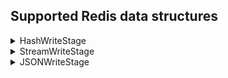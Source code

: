 ## Supported Redis data structures

<details><summary>HashWriteStage</summary>
<p>

```json
    { "stageName": "REDIS_HASH_SINK" }
```

</p>
</details>

<details><summary>StreamWriteStage</summary>
<p>

```json
    { "stageName": "REDIS_STREAM_SINK" }
```

</p>
</details>

<details><summary>JSONWriteStage</summary>
<p>

```json
    { "stageName": "REDIS_JSON_SINK" }
```

</p>
</details>